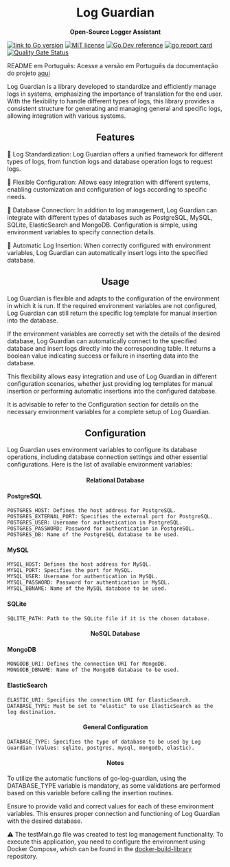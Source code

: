 <h1 align="center">Log Guardian</h1>

<p align="center"><strong>Open-Source Logger Assistant</strong></p>

[![link to Go version](https://img.shields.io/github/go-mod/go-version/fonteeboa/go-log-guardian)](https://img.shields.io/github/go-mod/go-version/fonteeboa/go-log-guardian)
[![MIT license](https://img.shields.io/badge/license-MIT-brightgreen.svg)](https://opensource.org/licenses/MIT)
[![Go.Dev reference](https://img.shields.io/badge/go.dev-reference-blue?logo=go&logoColor=white)](https://pkg.go.dev/github.com/fonteeBoa/go-log-guardian)
[![go report card](https://goreportcard.com/badge/github.com/fonteeBoa/go-log-guardian "go report card")](https://goreportcard.com/report/github.com/fonteeBoa/go-log-guardian)
[![Quality Gate Status](https://sonarcloud.io/api/project_badges/measure?project=fonteeboa_go-log-guardian&metric=alert_status)](https://sonarcloud.io/summary/new_code?id=fonteeboa_go-log-guardian)

README em Português: Acesse a versão em Português da documentação do projeto [aqui](https://github.com/fonteeboa/go-log-guardian/blob/master/README.md)

Log Guardian is a library developed to standardize and efficiently manage logs in systems, emphasizing the importance of translation for the end user. With the flexibility to handle different types of logs, this library provides a consistent structure for generating and managing general and specific logs, allowing integration with various systems.

<h2 align="center"><strong>Features</strong></h2>

🔹 Log Standardization: Log Guardian offers a unified framework for different types of logs, from function logs and database operation logs to request logs.

🔹 Flexible Configuration: Allows easy integration with different systems, enabling customization and configuration of logs according to specific needs.

🔹 Database Connection: In addition to log management, Log Guardian can integrate with different types of databases such as PostgreSQL, MySQL, SQLite, ElasticSearch and MongoDB. Configuration is simple, using environment variables to specify connection details.

🔹 Automatic Log Insertion: When correctly configured with environment variables, Log Guardian can automatically insert logs into the specified database.

<h2 align="center"><strong>Usage</strong></h2>

Log Guardian is flexible and adapts to the configuration of the environment in which it is run. If the required environment variables are not configured, Log Guardian can still return the specific log template for manual insertion into the database.

If the environment variables are correctly set with the details of the desired database, Log Guardian can automatically connect to the specified database and insert logs directly into the corresponding table. It returns a boolean value indicating success or failure in inserting data into the database.

This flexibility allows easy integration and use of Log Guardian in different configuration scenarios, whether just providing log templates for manual insertion or performing automatic insertions into the configured database.

It is advisable to refer to the Configuration section for details on the necessary environment variables for a complete setup of Log Guardian.

<h2 align="center"><strong>Configuration</strong></h2>

Log Guardian uses environment variables to configure its database operations, including database connection settings and other essential configurations. Here is the list of available environment variables:

<h4 align="center"><strong>Relational Database</strong></h4>

#### PostgreSQL

```textplein
POSTGRES_HOST: Defines the host address for PostgreSQL.
POSTGRES_EXTERNAL_PORT: Specifies the external port for PostgreSQL.
POSTGRES_USER: Username for authentication in PostgreSQL.
POSTGRES_PASSWORD: Password for authentication in PostgreSQL.
POSTGRES_DB: Name of the PostgreSQL database to be used.
```

#### MySQL

```textplein
MYSQL_HOST: Defines the host address for MySQL.
MYSQL_PORT: Specifies the port for MySQL.
MYSQL_USER: Username for authentication in MySQL.
MYSQL_PASSWORD: Password for authentication in MySQL.
MYSQL_DBNAME: Name of the MySQL database to be used.
```

#### SQLite

```textplein
SQLITE_PATH: Path to the SQLite file if it is the chosen database.
```

<h4 align="center"><strong>NoSQL Database</strong></h4>

#### MongoDB

```textplein
MONGODB_URI: Defines the connection URI for MongoDB.
MONGODB_DBNAME: Name of the MongoDB database to be used.
```

#### ElasticSearch

```textpleintextplein
ELASTIC_URI: Specifies the connection URI for ElasticSearch.
DATABASE_TYPE: Must be set to "elastic" to use ElasticSearch as the log destination.
```

<h4 align="center"><strong>General Configuration</strong></h4>

```textplein
DATABASE_TYPE: Specifies the type of database to be used by Log Guardian (Values: sqlite, postgres, mysql, mongodb, elastic).
```

<h4 align="center"><strong>Notes</strong></h4>

To utilize the automatic functions of go-log-guardian, using the DATABASE_TYPE variable is mandatory, as some validations are performed based on this variable before calling the insertion routines.

Ensure to provide valid and correct values for each of these environment variables. This ensures proper connection and functioning of Log Guardian with the desired database.

⚠️ The testMain.go file was created to test log management functionality. To execute this application, you need to configure the environment using Docker Compose, which can be found in the [docker-build-library]((https://github.com/fonteeboa/docker-build-library/tree/master/golang/go-log-guardian)) repository.
